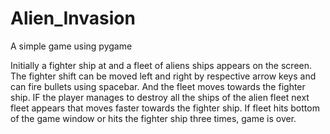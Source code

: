 # Alien_Invasion
A simple game using pygame

Initially a fighter ship at and a fleet of aliens ships appears on the screen. The fighter shift can be moved left and right by respective arrow keys and can fire bullets using spacebar. And the fleet moves towards the fighter ship. IF the player manages to destroy all the ships of the alien fleet next fleet appears that moves faster towards the fighter ship. If fleet hits bottom of the game window or hits the fighter ship three times, game is over.
